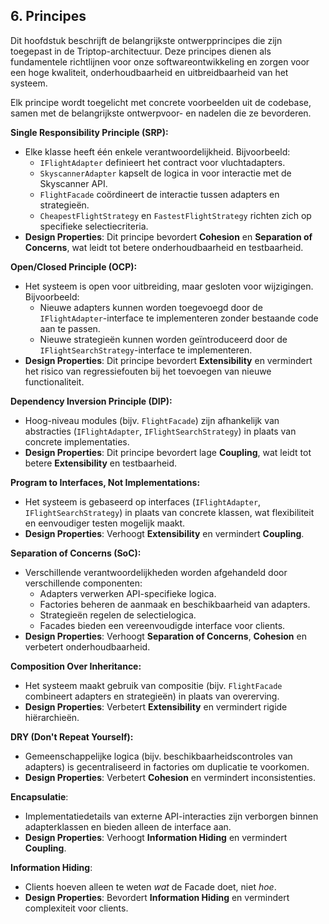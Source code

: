 ## 6. Principes

Dit hoofdstuk beschrijft de belangrijkste ontwerpprincipes die zijn toegepast in de Triptop-architectuur.
Deze principes dienen als fundamentele richtlijnen voor onze softwareontwikkeling en zorgen voor een hoge kwaliteit, onderhoudbaarheid en uitbreidbaarheid van het systeem.

Elk principe wordt toegelicht met concrete voorbeelden uit de codebase, samen met de belangrijkste ontwerpvoor- en nadelen die ze bevorderen.

**Single Responsibility Principle (SRP):**  

- Elke klasse heeft één enkele verantwoordelijkheid. Bijvoorbeeld:
  - `IFlightAdapter` definieert het contract voor vluchtadapters.  
  - `SkyscannerAdapter` kapselt de logica in voor interactie met de Skyscanner API.  
  - `FlightFacade` coördineert de interactie tussen adapters en strategieën.  
  - `CheapestFlightStrategy` en `FastestFlightStrategy` richten zich op specifieke selectiecriteria.
- **Design Properties**: Dit principe bevordert **Cohesion** en **Separation of Concerns**, wat leidt tot betere onderhoudbaarheid en testbaarheid.

**Open/Closed Principle (OCP):**  

- Het systeem is open voor uitbreiding, maar gesloten voor wijzigingen. Bijvoorbeeld:  
  - Nieuwe adapters kunnen worden toegevoegd door de `IFlightAdapter`-interface te implementeren zonder bestaande code aan te passen.  
  - Nieuwe strategieën kunnen worden geïntroduceerd door de `IFlightSearchStrategy`-interface te implementeren.  
- **Design Properties**: Dit principe bevordert **Extensibility** en vermindert het risico van regressiefouten bij het toevoegen van nieuwe functionaliteit.

**Dependency Inversion Principle (DIP):**  

- Hoog-niveau modules (bijv. `FlightFacade`) zijn afhankelijk van abstracties (`IFlightAdapter`, `IFlightSearchStrategy`) in plaats van concrete implementaties.  
- **Design Properties**: Dit principe bevordert lage **Coupling**, wat leidt tot betere **Extensibility** en testbaarheid.

**Program to Interfaces, Not Implementations:**  

- Het systeem is gebaseerd op interfaces (`IFlightAdapter`, `IFlightSearchStrategy`) in plaats van concrete klassen, wat flexibiliteit en eenvoudiger testen mogelijk maakt.  
- **Design Properties**: Verhoogt **Extensibility** en vermindert **Coupling**.

**Separation of Concerns (SoC):**  

- Verschillende verantwoordelijkheden worden afgehandeld door verschillende componenten:  
  - Adapters verwerken API-specifieke logica.  
  - Factories beheren de aanmaak en beschikbaarheid van adapters.  
  - Strategieën regelen de selectielogica.  
  - Facades bieden een vereenvoudigde interface voor clients. 
- **Design Properties**: Verhoogt **Separation of Concerns**, **Cohesion** en verbetert onderhoudbaarheid.

**Composition Over Inheritance:**  

- Het systeem maakt gebruik van compositie (bijv. `FlightFacade` combineert adapters en strategieën) in plaats van overerving.
- **Design Properties**: Verbetert **Extensibility** en vermindert rigide hiërarchieën.

**DRY (Don't Repeat Yourself):**  

- Gemeenschappelijke logica (bijv. beschikbaarheidscontroles van adapters) is gecentraliseerd in factories om duplicatie te voorkomen.
- **Design Properties**: Verbetert **Cohesion** en vermindert inconsistenties.  

**Encapsulatie**:

- Implementatiedetails van externe API-interacties zijn verborgen binnen adapterklassen en bieden alleen de interface aan.
- **Design Properties**: Verhoogt **Information Hiding** en vermindert **Coupling**.

**Information Hiding**:

- Clients hoeven alleen te weten *wat* de Facade doet, niet *hoe*.
- **Design Properties**: Bevordert **Information Hiding** en vermindert complexiteit voor clients.
